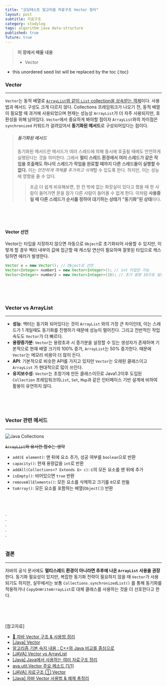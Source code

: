 ```yaml
---
title: "코딩테스트 알고리즘 자료구조 Vector 정리"
layout: post
subtitle: 자료구조
category: studylog
tags: algorithm java data-structure
published: true
future: true
---
```


> **이 장에서 배울 내용**
>
> * Vector

<!--more-->

* this unordered seed list will be replaced by the toc
{:toc}


### Vector
***
`Vector`는 동적 배열로 [`ArrayList`와 같이 `List` collection을 상속받는 객체](https://hye807n.github.io/studylog/ArrayList.html)이다. 사용법과 메서드 구성도 크게 다르지 않다. Collections 프레임워크가 나오기 전, 동적 배열이 필요할 때 과거에 사용되었으며 현재는 성능상 `ArrayList`가 더 자주 사용되지만, 호환성을 위해 남아있다. 
`Vector`에서 중요하게 봐야할 점이자 `ArrayList`와의 차이점은 `synchronized` 키워드가 걸려있어서 **동기화된 메서드**로 구성되어있다는 점이다.
</br>

>	##### 동기화된 메서드
>	동기화된 메서드란 메서드가 여러 스레드에 의해 동시에 호출될 때에도 안전하게 실행된다는 것을 의미한다. 그래서 **멀티 스레드 환경에서 여러 스레드가 같은 작업을 호출해도 하나의 스레드가 작업을 완료할 때까지 다른 스레드들이 실행할 수 없다.** 이는 *안전하게 객체를 추가하고 삭제*할 수 있도록 한다. 하지만, 이는 성능에 영향을 줄 수 있다.
>   > 조금 더 쉽게 비유해보면, 한 칸 밖에 없는 화장실이 있다고 했을 때 한 사람이 들어가면 문을 잠가 다른 사람이 들어올 수 없게 한다. 이처럼 **사용중일 때 다른 스레드가 순서를 정하여 대기하는 상태가 ”동기화”된 상태**이다.

</br>
</br>
</br>

#### Vector 선언
Vector는 타입을 지정하지 않으면 자동으로 `Object`로 초기화되어 사용할 수 있지만, 이렇게 할 경우 벡터 내부의 값에 접근할 때 캐스팅 연산이 필요하며 잘못된 타입으로 캐스팅하면 에러가 발생한다.
</br>

``` java
Vector v = new Vector(); // Object로 선언
Vector<Integer> number1 = new Vector<Integer>(); // int 타입만 가능
Vector<Integer> number2 = new Vector<Integer>(10); // 초기 용량 10으로 설정, int 타입만 가능
```

</br>
</br>
</br>

### Vector vs ArrayList
***
* **성능**: 백터는 동기화 되어있다는 것이 `ArrayList` 와의 가장 큰 차이인데, 이는 스레드가 1 개일때도 동기화를 진행하기 때문에 성능이 떨어진다. 그리고 전반적인 작업 속도도 `Vector`가 더 빠르다.
* **용량증가분**: `Vector`는 용량초과 시 증가분을 설정할 수 있는 생성자가 존재하며 기본적으로 현재 배열 크기의 100% 증가, `ArrayList`는 50% 증가한다. 때문에 `Vector`는 메모리 비용이 더 많이 든다.
* **API**: 기본적으로 비슷한 API를 가지고 있지만 `Vector`는 오래된 클래스이고 `ArrayList` 가 현대적으로 많이 쓰인다.
* **유지보수성**: `Vector`는 초창기에 만든 클래스이므로 Java1.2이후 도입된 `Collection` 프레임워크의`List`, `Set`, `Map`과 같은 인터페이스 기반 설계에 비하여 활용이 유연하지 않다.

</br>
</br>
</br>

### Vector 관련 메서드
***
![Java Collections](https://img1.daumcdn.net/thumb/R1280x0/?scode=mtistory2&fname=https%3A%2F%2Fblog.kakaocdn.net%2Fdn%2FbVZOx1%2FbtqAnnfvDz1%2FXyVRO62sVWyRv1dPBzmgE1%2Fimg.png)
</br>

~~`ArrayList`와 유사한 함수는 생략~~
- `add(E element)`: 맨 뒤에 요소 추가, 성공 여부를 `boolean`으로 반환
- `capacity()`: 현재 용량값을 `int`로 반환
- `addAll(Collections<? Extends E> c)`: c의 모든 요소를 맨 뒤에 추가
- `isEmpty()`: 비어있으면 `true` 반환
- `removeAllElements()`: 모든 요소를 삭제하고 크기를 `0`으로 만듦
- `toArray()`: 모든 요소를 포함하는 배열(`Object[]`) 반환

<br/>
<br/>
<br/>
.<br/>
.<br/>
.<br/>
.<br/>
.<br/>
<br/>
 
### 결론
***
자바의 공식 문서에도 **멀티스레드 환경이 아니라면 추후에 나온 `ArrayList` 사용을 권장**한다. 동기화 필요성이 있지만, 복잡한 동기화 전략이 필요하지 않을 때 `Vector`가 사용되기도 하지만, 실무에서는 보통 `Collections.synchronizedList()` 를 통해 동기화를 적용하거나 `CopyOnWriteArrayList`로 대체 클래스를 사용하는 것을 더 선호한다고 한다.

<br/>
<br/>
<br/>

[참고자료]</br>
- [🧱 자바 Vector 구조 & 사용법 정리](https://inpa.tistory.com/entry/JAVA-%E2%98%95-Vector-%EC%82%AC%EC%9A%A9%EB%B2%95-%EB%8F%99%EA%B8%B0%ED%99%94-%EB%AC%B8%EC%A0%9C%EC%A0%90-%ED%8C%8C%ED%97%A4%EC%B9%98%EA%B8%B0)
- [[Java] Vector](https://dev-coco.tistory.com/35)
- [알고리즘 기본 숙지 내용 : C++와 Java 비교를 중심으로](https://velog.io/@goaldae/%EC%95%8C%EA%B3%A0%EB%A6%AC%EC%A6%98-%EA%B8%B0%EB%B3%B8-%EC%88%99%EC%A7%80-%EB%82%B4%EC%9A%A9-C%EC%99%80-Java-%EB%B9%84%EA%B5%90%EB%A5%BC-%EC%A4%91%EC%8B%AC%EC%9C%BC%EB%A1%9C)
- [[JAVA] Vector vs ArrayList](https://jun27.tistory.com/7)
- [[Java] Java에서 사용하는 여러 자료구조 정리](https://katfun.tistory.com/128)
- [ava.util.Vector 주요 메소드 [1/1]](https://codevang.tistory.com/130)
- [[JAVA] 자료구조 ① Vector<T>](https://you-r-planet-b612.tistory.com/131)
- [[Java] 자바 Vector 사용법 & 예제 총정리](https://coding-factory.tistory.com/553)